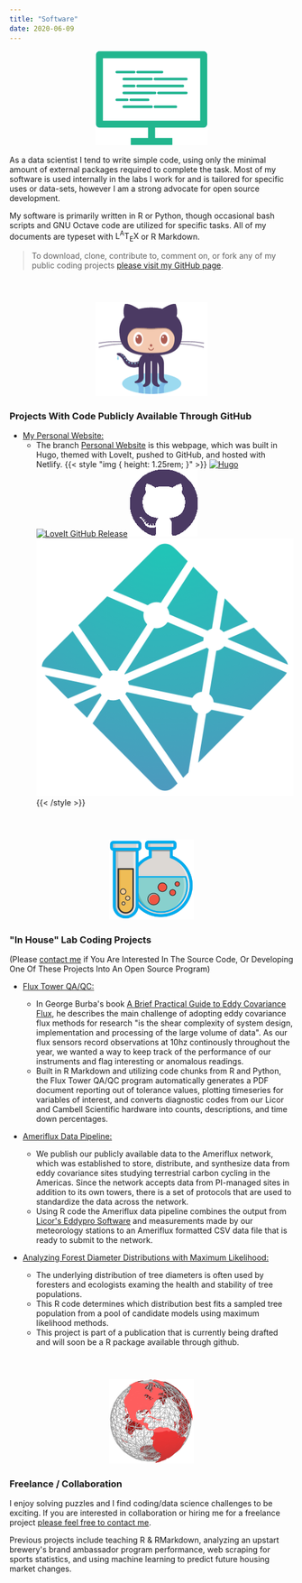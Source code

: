 ```yaml
---
title: "Software"
date: 2020-06-09
---
```


<p align="center">
<img src="Computer.png", width =200>
</p>


As a data scientist I tend to write simple code, using only the minimal amount of external
packages required to complete the task. Most of my software is used internally in the labs I work for
and is tailored for specific uses or data-sets, however I am a strong advocate for open source development.

My software is primarily written in R or Python, though occasional bash scripts and GNU Octave
code are utilized for specific tasks. All of my documents are typeset with <span class="latex">L<sup>A</sup>T<sub>E</sub>X</span> or R Markdown.


> To download, clone, contribute to, comment on, or fork any of my public coding projects [please visit my GitHub page](https://github.com/JeremyDForsythe).

<p style="margin-bottom:1.5cm;"></p>

<p align="center">
<img src="Octocat.png", width =200>
</p>

### Projects With Code Publicly Available Through GitHub

* <span style="text-decoration:underline"> My Personal Website:</span>
  * The branch [Personal Website](https://github.com/JeremyDForsythe/PersonalWebsite)
is this webpage, which was built in Hugo, themed with LoveIt, pushed to GitHub, and hosted with Netlify.
{{< style "img { height: 1.25rem; }" >}}
[![Hugo](https://img.shields.io/badge/Hugo-%5E0.62.0-ff4088?style=flat-square&logo=hugo)](https://gohugo.io/)
[![LoveIt GitHub Release](https://img.shields.io/github/v/release/dillonzq/LoveIt?style=flat-square)](https://github.com/dillonzq/LoveIt/releases)
[![GitHub](GitHub.png)](https://www.github.com/)
[![Netlify](Netlify.png)](https://www.netlify.com/)
{{< /style >}}

<p style="margin-bottom:1.5cm;"></p>

<p align="center">
<img src="Lab.png", width =150>
</p>

### "In House" Lab Coding Projects 

(Please <a href = "mailto: jdforsy@g.clemson.edu"> contact me</a> if You Are Interested In The Source Code, Or Developing One Of These Projects Into An Open Source Program)

* <span style="text-decoration:underline"> Flux Tower QA/QC:</span> 
  * In George Burba's book [A Brief Practical Guide to Eddy Covariance Flux](https://www.licor.com/env/pdf/eddy_covariance/Brief_Intro_Eddy_Covariance.pdf), he describes the main challenge of adopting eddy covariance flux methods for research "is the shear complexity of system design, implementation and processing of the large volume of data". As our flux sensors record observations at 10hz continously throughout the year, we wanted a way to keep track of the performance of our instruments and flag interesting or anomalous readings. 
  * Built in R Markdown and utilizing code chunks from R and Python, the Flux Tower QA/QC program automatically generates a PDF document reporting out of tolerance values, plotting timeseries for variables of interest, and converts diagnostic codes from our Licor and Cambell Scientific hardware into counts, descriptions, and time down percentages. 

* <span style="text-decoration:underline"> Ameriflux Data Pipeline:</span>  
  * We publish our publicly available data to the Ameriflux network, which was established to store, distribute, and synthesize data from eddy covariance sites studying terrestrial carbon cycling in the Americas. Since the network accepts data from PI-managed sites in addition to its own towers, there is a set of protocols that are used to standardize the data across the network. 
  * Using R code the Ameriflux data pipeline combines the output from [Licor's Eddypro Software](https://www.licor.com/env/support/EddyPro/home.html) and measurements made by our meteorology stations to an Ameriflux formatted CSV data file that is ready to submit to the network.

* <span style="text-decoration:underline"> Analyzing Forest Diameter Distributions with Maximum Likelihood:</span>
  * The underlying distribution of tree diameters is often used by foresters and ecologists examing the health and stability of tree populations.
  * This R code determines which distribution best fits a sampled tree population from a pool of candidate models using maximum likelihood methods.
  * This project is part of a publication that is currently being drafted and will soon be a R package available through github.

<p style="margin-bottom:1.5cm;"></p>

<p align="center">
<img src="Globe.png", width =150>
</p>

### Freelance / Collaboration

I enjoy solving puzzles and I find coding/data science challenges to be exciting. If you are interested in collaboration or hiring me for a freelance project <a href = "mailto: jdforsy@g.clemson.edu">please feel free to contact me</a>.

Previous projects include teaching R & RMarkdown, analyzing an upstart brewery's brand
ambassador program performance, web scraping for sports statistics, and
using machine learning to predict future housing market changes.

<p align="center" style="margin-top:1.25cm;"><i class='fas fa-tree'></i><i class='fas fa-tree'></i><i class='fas fa-tree'></i></p>
